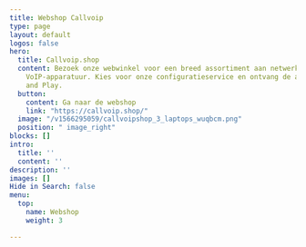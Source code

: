 ```yaml
---
title: Webshop Callvoip
type: page
layout: default
logos: false
hero:
  title: Callvoip.shop
  content: Bezoek onze webwinkel voor een breed assortiment aan netwerk-, WiFi en
    VoIP-apparatuur. Kies voor onze configuratieservice en ontvang de apparatuur Plug
    and Play.
  button:
    content: Ga naar de webshop
    link: "https://callvoip.shop/"
  image: "/v1566295059/callvoipshop_3_laptops_wuqbcm.png"
  position: " image_right"
blocks: []
intro:
  title: ''
  content: ''
description: ''
images: []
Hide in Search: false
menu:
  top:
    name: Webshop
    weight: 3

---
```

